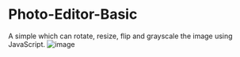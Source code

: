 # Photo-Editor-Basic
A simple which can rotate, resize, flip and grayscale the image using JavaScript.
![image](https://user-images.githubusercontent.com/88090422/235055269-d3db4b3f-c69c-4c1b-93b9-d76ceab1dcc6.png)
